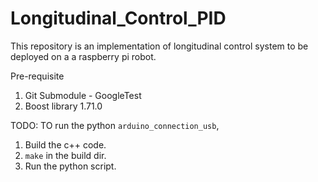 # Longitudinal_Control_PID
This repository is an implementation of longitudinal control system to be deployed on a a raspberry pi robot.

Pre-requisite
1) Git Submodule - GoogleTest
2) Boost library 1.71.0



TODO: 
TO run the python `arduino_connection_usb`, 
1. Build the c++ code. 
2. `make` in the build dir.
3. Run the python script.

